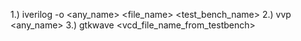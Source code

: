 1.) iverilog -o <any_name> <file_name> <test_bench_name>
2.) vvp <any_name>
3.) gtkwave <vcd_file_name_from_testbench>
